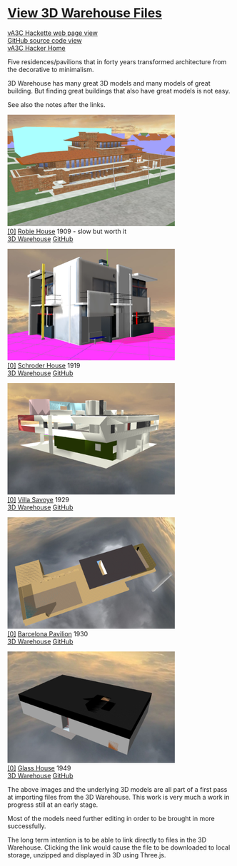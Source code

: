 [View 3D Warehouse Files]( ./index.html )
===
[vA3C Hackette web page view]( http://va3c.github.io/3d-warehouse-samples/ "View files with vA3C Hacker" )  
[GitHub source code view]( https://github.com/va3c/3d-warehouse-samples "View files with GitHub")  
[vA3C Hacker Home]( http://va3c.github.io/viewer/va3c-hacker/r2-4dev/va3c-hacker-r2-4dev.html#dispatch.js#../../../3d-warehouse-samples/index.html )

Five residences/pavilions that in forty years transformed architecture from the decorative to minimalism.

3D Warehouse has many great 3D models and many models of great building. But finding great buildings that also have great models is not easy.

See also the notes after the links.

[![Robie House]( ./robie-house/robie-house-480x320.png )]( #./robie-house/untitled/robie-house.js#px=-100#sx=200#sy=200#sz=200#add=true )  
[[0]]( #./robie-house/untitled/robie-house.js#px=-100#sx=200#sy=200#sz=200 ) 
[Robie House]( #./robie-house/untitled/robie-house.js#px=-100#sx=200#sy=200#sz=200#add=true ) 1909 - slow but worth it  
[3D Warehouse]( https://3dwarehouse.sketchup.com/model.html?id=e36106e91e880993e3e6a4ac957e86ce ) [GitHub]( https://github.com/va3c/3d-warehouse-samples/tree/gh-pages/robie-house )


[![schroder-house]( ./schroder-house/schroder-house-480x320.png )]( #./schroder-house/untitled/schroder-house.js#sx=5#sy=5#sz=5#add=true )  
[[0]]( #./schroder-house/untitled/schroder-house.js#sx=5#sy=5#sz=5) 
[Schroder House]( #./schroder-house/untitled/schroder-house.js#sx=5#sy=5#sz=5#add=true ) 1919  
[3D Warehouse]( https://3dwarehouse.sketchup.com/model.html?id=b14447590f4b5e613232617f0a5b3a63 ) [GitHub]( https://github.com/va3c/3d-warehouse-samples/tree/gh-pages/schroder-house )


[![villa-savoye]( ./villa-savoye/villa-savoye-480x320.png )]( #./villa-savoye/images/villa-savoye.js#sx=5#sy=5#sz=5#add=true )  
[[0]]( #./villa-savoye/images/villa-savoye.js#sx=5#sy=5#sz=5 )
[Villa Savoye]( #./villa-savoye/images/villa-savoye.js#sx=5#sy=5#sz=5#add=true ) 1929  
[3D Warehouse]( https://3dwarehouse.sketchup.com/model.html?id=e2bb07de7a82c468f9c1628d84b1ea48 ) [GitHub]( https://github.com/va3c/3d-warehouse-samples/tree/gh-pages/villa-savoye )


[![barcelona-pavilion]( ./barcelona-pavilion/barcelona-pavilion-480x320.png )]( #./barcelona-pavilion/untitled/barcelona-pavilion.js#sx=5#sy=5#sz=5#add=true )  
[[0]]( #./barcelona-pavilion/untitled/barcelona-pavilion.js#sx=5#sy=5#sz=5 )
[Barcelona Pavilion]( #./barcelona-pavilion/untitled/barcelona-pavilion.js#sx=5#sy=5#sz=5#add=true ) 1930  
[3D Warehouse]( https://3dwarehouse.sketchup.com/model.html?id=a7767394dd9c5f1ab6de6574321e6f11 ) [GitHub]( https://github.com/va3c/3d-warehouse-samples/tree/gh-pages/barcelona-pavilion )


[![glass-house]( ./glass-house/glass-house-480x320.png )]( #./glass-house/untitled/glass-house.js#sx=10#sy=10#sz=10#add=true )  
[[0]]( #./glass-house/untitled/glass-house.js#sx=10#sy=10#sz=10 )
[Glass House]( #./glass-house/untitled/glass-house.js#sx=10#sy=10#sz=10#add=true ) 1949   
[3D Warehouse]( https://3dwarehouse.sketchup.com/model.html?id=fcac425aab052f98a5ee547d707fbcab ) [GitHub]( https://github.com/va3c/3d-warehouse-samples/tree/gh-pages/glass-house )

The above images and the underlying 3D models are all part of a first pass at importing files from the 3D Warehouse.
This work is very much a work in progress still at an early stage.

Most of the models need further editing in order to be brought in more successfully.

The long term intention is to be able to link directly to files in the 3D Warehouse.
Clicking the link would cause the file to be downloaded to local storage, unzipped and displayed in 3D using Three.js.   

<style> img { width: 375px; } </style>
